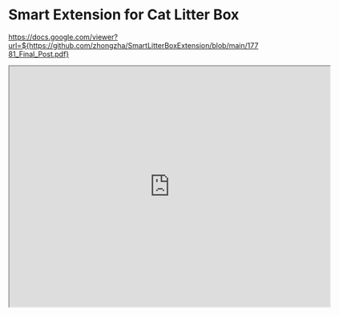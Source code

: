 # Smart Extension for Cat Litter Box

https://docs.google.com/viewer?url=${https://github.com/zhongzha/SmartLitterBoxExtension/blob/main/17781_Final_Post.pdf}

<iframe src="https://github.com/zhongzha/SmartLitterBoxExtension/blob/main/17781_Final_Post.pdf" width="640" height="480"></iframe>

